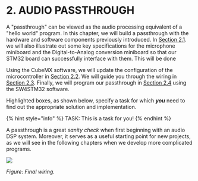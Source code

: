 # 2. AUDIO PASSTHROUGH

A "passthrough" can be viewed as the audio processing equivalent of a "hello world" program. In this chapter, we will build a passthrough with the hardware and software components previously introduced. In [Section 2.1](audio-io/). we will also illustrate out some key specifications for the microphone miniboard and the Digital-to-Analog conversion miniboard so that our STM32 board can successfully interface with them. This will be done

Using the CubeMX software, we will update the configuration of the microcontroller in [Section 2.2](updating_stm32_peripherals.md). We will guide you through the wiring in [Section 2.3](wiring.md). Finally, we will program our passthrough in [Section 2.4](coding.md) using the SW4STM32 software.

Highlighted boxes, as shown below, specify a task for which _**you**_  need to find out the appropriate solution and implementation.

{% hint style="info" %}
TASK: This is a task for you!
{% endhint %}

A passthrough is a great _sanity check_ when first beginning with an audio DSP system. Moreover, it serves as a useful starting point for new projects, as we will see in the following chapters when we develop more complicated programs.

![](../.gitbook/assets/final_wiring.jpg)

_Figure: Final wiring._

